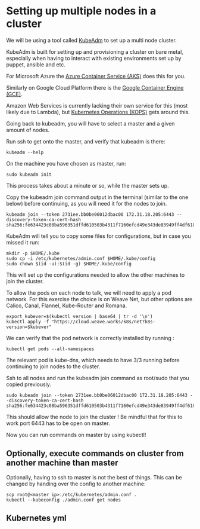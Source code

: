 # Setting up multiple nodes in a cluster
We will be using a tool called [KubeAdm](https://kubernetes.io/docs/setup/independent/create-cluster-kubeadm/) to set up a multi node cluster. 

KubeAdm is built for setting up and provisioning a cluster on bare metal, especially when having to interact with existing environments set up by puppet, ansible and etc. 

For Microsoft Azure the [Azure Container Service (AKS)](https://docs.microsoft.com/en-us/azure/aks/intro-kubernetes) does this for you. 

Similarly on Google Cloud Platform there is the [Google Container Engine (GCE)](https://cloud.google.com/container-engine/). 

Amazon Web Services is currently lacking their own service for this (most likely due to Lambda), but [Kubernetes Operations (KOPS)](https://github.com/kubernetes/kops) gets around this.

Going back to kubeadm, you will have to select a master and a given amount of nodes.

Run ssh to get onto the master, and verify that kubeadm is there: 
```
kubeadm --help
```

On the machine you have chosen as master, run: 
```
sudo kubeadm init
```

This process takes about a minute or so, while the master sets up. 

Copy the kubeadm join command output in the terminal (similar to the one below) before continuing, as you will need it for the nodes to join.

```
kubeadm join --token 2731ee.bb0be06012dbac00 172.31.18.205:6443 --discovery-token-ca-cert-hash sha256:fe634423c08ba596351dffd610503b4311f7160efcd49e343de83949ff4df610
```

KubeAdm will tell you to copy some files for configurations, but in case you missed it run: 

```
mkdir -p $HOME/.kube
sudo cp -i /etc/kubernetes/admin.conf $HOME/.kube/config
sudo chown $(id -u):$(id -g) $HOME/.kube/config
```

This will set up the configurations needed to allow the other machines to join the cluster. 

To allow the pods on each node to talk, we will need to apply a pod network. For this exercise the choice is on Weave Net, but other options are Calico, Canal, Flannel, Kube-Router and Romana. 

```
export kubever=$(kubectl version | base64 | tr -d '\n')
kubectl apply -f "https://cloud.weave.works/k8s/net?k8s-version=$kubever"
```

We can verify that the pod network is correctly installed by running : 
```
kubectl get pods --all-namespaces
```
The relevant pod is kube-dns, which needs to have 3/3 running before continuing to join nodes to the cluster.

Ssh to all nodes and run the kubeadm join command as root/sudo that you copied previously. 

```
sudo kubeadm join --token 2731ee.bb0be06012dbac00 172.31.18.205:6443 --discovery-token-ca-cert-hash sha256:fe634423c08ba596351dffd610503b4311f7160efcd49e343de83949ff4df610
```

This should allow the node to join the cluster ! Be mindful that for this to work port 6443 has to be open on master.

Now you can run commands on master by using kubectl!

## Optionally, execute commands on cluster from another machine than master
Optionally, having to ssh to master is not the best of things. This can be changed by handing over the config to another machine: 

```
scp root@<master ip>:/etc/kubernetes/admin.conf .
kubectl --kubeconfig ./admin.conf get nodes
```

## Kubernetes yml
